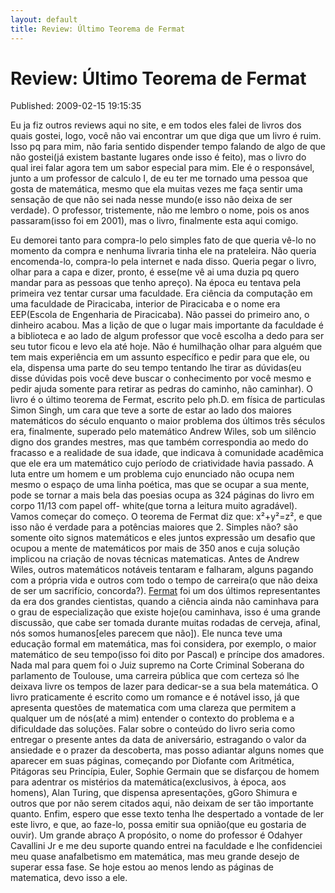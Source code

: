 ```yaml
---
layout: default
title: Review: Último Teorema de Fermat
---
```



Review: Último Teorema de Fermat
================================
Published: 2009-02-15 19:15:35

Eu ja fiz outros reviews aqui no site, e em todos eles falei de livros dos
quais gostei, logo, você não vai encontrar um que diga que um livro é ruim.
Isso pq para mim, não faria sentido dispender tempo falando de algo de que não
gostei(já existem bastante lugares onde isso é feito), mas o livro do qual
irei falar agora tem um sabor especial para mim. Ele é o responsável, junto a
um professor de calculo I, de eu ter me tornado uma pessoa que gosta de
matemática, mesmo que ela muitas vezes me faça sentir uma sensação de que não
sei nada nesse mundo(e isso não deixa de ser verdade). O professor,
tristemente, não me lembro o nome, pois os anos passaram(isso foi em 2001),
mas o livro, finalmente esta aqui comigo.

Eu demorei tanto para compra-lo pelo simples fato de que queria vê-lo no
momento da compra e nenhuma livraria tinha ele na prateleira. Não queria
encomenda-lo, compra-lo pela internet e nada disso. Queria pegar o livro,
olhar para a capa e dizer, pronto, é esse(me vê ai uma duzia pq quero mandar
para as pessoas que tenho apreço). Na época eu tentava pela primeira vez
tentar cursar uma faculdade. Era ciência da computação em uma faculdade de
Piracicaba, interior de Piracicaba e o nome era EEP(Escola de Engenharia de
Piracicaba). Não passei do primeiro ano, o dinheiro acabou. Mas a lição de que
o lugar mais importante da faculdade é a biblioteca e ao lado de algum
professor que você escolha a dedo para ser seu tutor ficou e levo ela até
hoje. Não é humilhação olhar para alguém que tem mais experiência em um
assunto específico e pedir para que ele, ou ela, dispensa uma parte do seu
tempo tentando lhe tirar as dúvidas(eu disse dúvidas pois você deve buscar o
conhecimento por você mesmo e pedir ajuda somente para retirar as pedras do
caminho, não caminhar). O livro é o último teorema de Fermat, escrito pelo
ph.D. em física de particulas Simon Singh, um cara que teve a sorte de estar
ao lado dos maiores matemáticos do século enquanto o maior problema dos
últimos três séculos era, finalmente, superado pelo matemático Andrew Wiles,
sob um silêncio digno dos grandes mestres, mas que também correspondia ao medo
do fracasso e a realidade de sua idade, que indicava à comunidade acadêmica
que ele era um matemático cujo período de criatividade havia passado. A luta
entre um homem e um problema cujo enunciado não ocupa nem mesmo o espaço de
uma linha poética, mas que se ocupar a sua mente, pode se tornar a mais bela
das poesias ocupa as 324 páginas do livro em corpo 11/13 com papel off-
white(que torna a leitura muito agradável). Vamos começar do começo. O teorema
de Fermat diz que: x²+y²=z², e que isso não é verdade para a potências maiores
que 2. Simples não? são somente oito signos matemáticos e eles juntos
expressão um desafio que ocupou a mente de matemáticos por mais de 350 anos e
cuja solução implicou na criação de novas técnicas matematicas. Antes de
Andrew Wiles, outros matemáticos notáveis tentaram e falharam, alguns pagando
com a própria vida e outros com todo o tempo de carreira(o que não deixa de
ser um sacrifício, concorda?).
[Fermat](http://pt.wikipedia.org/wiki/Pierre_de_Fermat) foi um dos últimos
representantes da era dos grandes cientistas, quando a ciência ainda não
caminhava para o grau de especialização que existe hoje(ou caminhava, isso é
uma grande discussão, que cabe ser tomada durante muitas rodadas de cerveja,
afinal, nós somos humanos[eles parecem que não]). Ele nunca teve uma educação
formal em matemática, mas foi considera, por exemplo, o maior matemático de
seu tempo(isso foi dito por Pascal) e príncipe dos amadores. Nada mal para
quem foi o Juiz supremo na Corte Criminal Soberana do parlamento de Toulouse,
uma carreira pública que com certeza só lhe deixava livre os tempos de lazer
para dedicar-se a sua bela matemática. O livro praticamente é escrito como um
romance e é notável isso, já que apresenta questões de matematica com uma
clareza que permitem a qualquer um de nós(até a mim) entender o contexto do
problema e a dificuldade das soluções. Falar sobre o conteúdo do livro seria
como entregar o presente antes da data de aniversário, estragando o valor da
ansiedade e o prazer da descoberta, mas posso adiantar alguns nomes que
aparecer em suas páginas, começando por Diofante com Aritmética, Pitágoras seu
Princípia, Euler, Sophie Germain que se disfarçou de homem para adentrar os
mistérios da matemática(exclusivos, à época, aos homens), Alan Turing, que
dispensa apresentações, gGoro Shimura e outros que por não serem citados aqui,
não deixam de ser tão importante quanto. Enfim, espero que esse texto tenha
lhe despertado a vontade de ler este livro, e que, ao faze-lo, possa emitir
sua opnião(que eu gostaria de ouvir). Um grande abraço A propósito, o nome do
professor é Odahyer Cavallini Jr e me deu suporte quando entrei na faculdade e
lhe confidenciei meu quase anafalbetismo em matemática, mas meu grande desejo
de superar essa fase. Se hoje estou ao menos lendo as páginas de matematica,
devo isso a ele.

